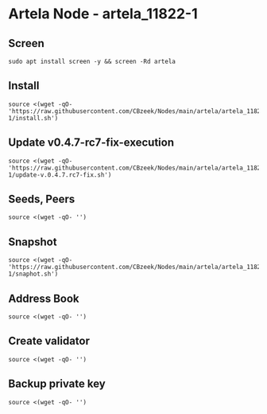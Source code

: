 #  Artela Node - artela_11822-1

## Screen
```
sudo apt install screen -y && screen -Rd artela
```

## Install
```
source <(wget -qO- 'https://raw.githubusercontent.com/CBzeek/Nodes/main/artela/artela_11822-1/install.sh')
```

## Update v0.4.7-rc7-fix-execution
```
source <(wget -qO- 'https://raw.githubusercontent.com/CBzeek/Nodes/main/artela/artela_11822-1/update-v.0.4.7.rc7-fix.sh')
```


## Seeds, Peers
```
source <(wget -qO- '')
```

## Snapshot
```
source <(wget -qO- 'https://raw.githubusercontent.com/CBzeek/Nodes/main/artela/artela_11822-1/snaphot.sh')
```

## Address Book
```
source <(wget -qO- '')
```

## Create validator
```
source <(wget -qO- '')
```

## Backup private key
```
source <(wget -qO- '')
```

